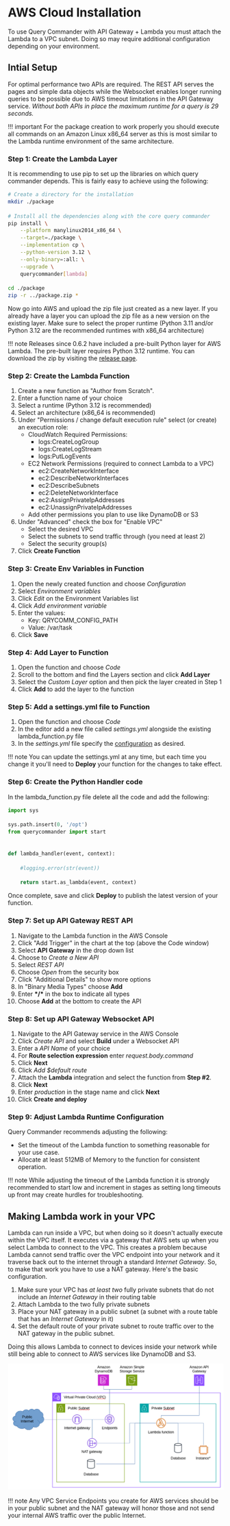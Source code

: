 # AWS Cloud Installation

To use Query Commander with API Gateway + Lambda you must attach the Lambda to a VPC subnet.  Doing so may require additional configuration depending on your environment.

## Intial Setup

For optimal performance two APIs are required.  The REST API serves the pages and simple data objects while the Websocket enables longer running queries to be possible due to AWS timeout limitations in the API Gateway service.  *Without both APIs in place the maximum runtime for a query is 29 seconds.*

!!! important
    For the package creation to work properly you should execute all commands on an Amazon Linux x86_64 server as this is most similar to the Lambda runtime environment of the same architecture.

### Step 1: Create the Lambda Layer

It is recommending to use pip to set up the libraries on which query commander depends.  This is fairly easy to achieve using the following:

``` bash
# Create a directory for the installation
mkdir ./package  

# Install all the dependencies along with the core query commander
pip install \
    --platform manylinux2014_x86_64 \
    --target=./package \
    --implementation cp \
    --python-version 3.12 \
    --only-binary=:all: \
    --upgrade \
    querycommander[lambda]

cd ./package
zip -r ../package.zip *
```

Now go into AWS and upload the zip file just created as a new layer.  If you already have a layer you can upload the zip file as a new version on the existing layer.  Make sure to select the proper runtime (Python 3.11 and/or Python 3.12 are the recommended runtimes with x86_64 architecture)

!!! note
    Releases since 0.6.2 have included a pre-built Python layer for AWS Lambda.  The pre-built layer requires Python 3.12 runtime.  You can download the zip by visiting the [release page](https://github.com/lnxusr1/query-commander/releases/latest).

### Step 2: Create the Lambda Function

1. Create a new function as "Author from Scratch".
2. Enter a function name of your choice
3. Select a runtime (Python 3.12 is recommended)
4. Select an architecture (x86_64 is recommended)
5. Under "Permissions / change default execution rule" select (or create) an execution role:
    - CloudWatch Required Permissions:
        - logs:CreateLogGroup
        - logs:CreateLogStream
        - logs:PutLogEvents
    - EC2 Network Permissions (required to connect Lambda to a VPC)
        - ec2:CreateNetworkInterface
        - ec2:DescribeNetworkInterfaces
        - ec2:DescribeSubnets
        - ec2:DeleteNetworkInterface
        - ec2:AssignPrivateIpAddresses
        - ec2:UnassignPrivateIpAddresses
    - Add other permissions you plan to use like DynamoDB or S3
6. Under "Advanced" check the box for "Enable VPC"
    - Select the desired VPC
    - Select the subnets to send traffic through (you need at least 2)
    - Select the security group(s)
7. Click **Create Function**

### Step 3: Create Env Variables in Function

1. Open the newly created function and choose *Configuration*
2. Select *Environment variables*
3. Click *Edit* on the Environment Variables list
4. Click *Add environment variable*
5. Enter the values:
    - Key: QRYCOMM_CONFIG_PATH
    - Value: /var/task
6. Click **Save**

### Step 4: Add Layer to Function

1. Open the function and choose *Code*
2. Scroll to the bottom and find the Layers section and click **Add Layer**
3. Select the *Custom Layer* option and then pick the layer created in Step 1
4. Click **Add** to add the layer to the function

### Step 5: Add a settings.yml file to Function

1. Open the function and choose *Code*
2. In the editor add a new file called *settings.yml* alongside the existing lambda_function.py file
3. In the *settings.yml* file specify the [configuration](../configuration/basic.md) as desired.

!!! note
    You can update the settings.yml at any time, but each time you change it you'll need to **Deploy** your function for the changes to take effect.

### Step 6: Create the Python Handler code

In the lambda_function.py file delete all the code and add the following:

``` python
import sys

sys.path.insert(0, '/opt')
from querycommander import start


def lambda_handler(event, context):
 
    #logging.error(str(event))

    return start.as_lambda(event, context)
```

Once complete, save and click **Deploy** to publish the latest version of your function.

### Step 7: Set up API Gateway REST API

1. Navigate to the Lambda function in the AWS Console
2. Click "Add Trigger" in the chart at the top (above the Code window)
3. Select **API Gateway** in the drop down list
4. Choose to *Create a New API*
5. Select *REST API*
6. Choose *Open* from the security box
7. Click "Additional Details" to show more options
8. In "Binary Media Types" choose **Add**
9. Enter **\*/\*** in the box to indicate all types
10. Choose **Add** at the bottom to create the API

### Step 8: Set up API Gateway Websocket API

1. Navigate to the API Gateway service in the AWS Console
2. Click *Create API* and select **Build** under a Websocket API
3. Enter a *API Name* of your choice
4. For **Route selection expression** enter *request.body.command*
5. Click **Next**
6. Click *Add $default route*
7. Attach the **Lambda** integration and select the function from **Step #2**.
8. Click **Next**
9. Enter *production* in the stage name and click **Next**
10. Click **Create and deploy**

### Step 9: Adjust Lambda Runtime Configuration

Query Commander recommends adjusting the following:

- Set the timeout of the Lambda function to something reasonable for your use case.
- Allocate at least 512MB of Memory to the function for consistent operation.

!!! note
    While adjusting the timeout of the Lambda function it is strongly recommended to start low and increment in stages as setting long timeouts up front may create hurdles for troubleshooting.

## Making Lambda work in your VPC

Lambda can run inside a VPC, but when doing so it doesn't actually execute within the VPC itself.  It executes via a gateway that AWS sets up when you select Lambda to connect to the VPC.  This creates a problem because Lambda cannot send traffic over the VPC endpoint into your network and it traverse back out to the internet through a standard *Internet Gateway*.  So, to make that work you have to use a NAT gateway.  Here's the basic configuration.

1. Make sure your VPC has *at least two* fully private subnets that do not include an *Internet Gateway* in their routing table
2. Attach Lambda to the two fully private subnets
3. Place your NAT gateway in a public subnet (a subnet with a route table that has an *Internet Gateway* in it)
4. Set the default route of your private subnet to route traffic over to the NAT gateway in the public subnet.

Doing this allows Lambda to connect to devices inside your network while still being able to connect to AWS services like DynamoDB and S3.

![API Gateway Network Diagram](../images/aws_api_gtwy_network.png)

!!! note
    Any VPC Service Endpoints you create for AWS services should be in your public subnet and the NAT gateway will honor those and not send your internal AWS traffic over the public Internet.